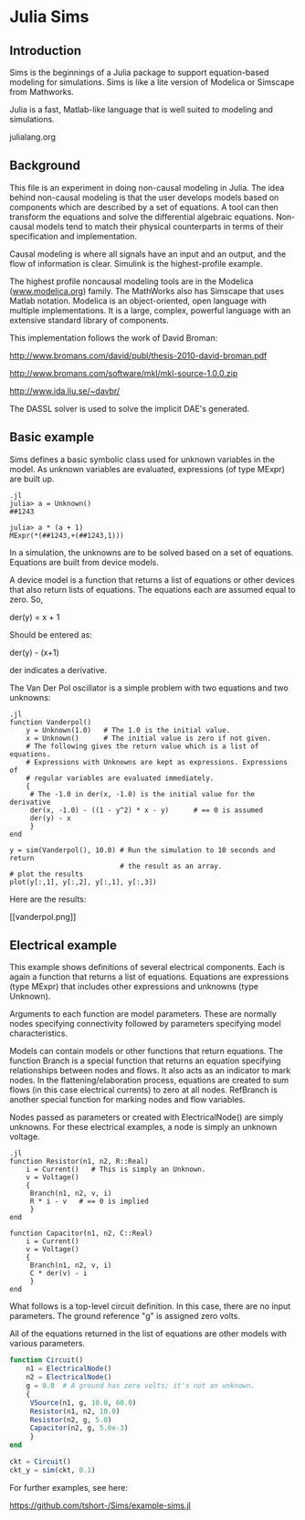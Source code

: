
Julia Sims
==========
Introduction
------------

Sims is the beginnings of a Julia package to support
equation-based modeling for simulations. Sims is like a lite
version of Modelica or Simscape from Mathworks.

Julia is a fast, Matlab-like language that is well suited to
modeling and simulations.

julialang.org

Background
----------

This file is an experiment in doing non-causal modeling in Julia.
The idea behind non-causal modeling is that the user develops models
based on components which are described by a set of equations. A
tool can then transform the equations and solve the differential
algebraic equations. Non-causal models tend to match their physical
counterparts in terms of their specification and implementation.

Causal modeling is where all signals have an input and an output,
and the flow of information is clear. Simulink is the
highest-profile example.

The highest profile noncausal modeling tools are in the Modelica
(www.modelica.org) family. The MathWorks also has Simscape that uses
Matlab notation. Modelica is an object-oriented, open language with
multiple implementations. It is a large, complex, powerful language
with an extensive standard library of components.

This implementation follows the work of David Broman:

  http://www.bromans.com/david/publ/thesis-2010-david-broman.pdf
  
  http://www.bromans.com/software/mkl/mkl-source-1.0.0.zip
  
  http://www.ida.liu.se/~davbr/

The DASSL solver is used to solve the implicit DAE's generated.
    
Basic example
-------------

Sims defines a basic symbolic class used for unknown variables in
the model. As unknown variables are evaluated, expressions (of
type MExpr) are built up.

    .jl
    julia> a = Unknown()
    ##1243

    julia> a * (a + 1)
    MExpr(*(##1243,+(##1243,1)))

In a simulation, the unknowns are to be solved based on a set of
equations. Equations are built from device models. 

A device model is a function that returns a list of equations or
other devices that also return lists of equations. The equations
each are assumed equal to zero. So,

   der(y) = x + 1
   
Should be entered as:

   der(y) - (x+1)

der indicates a derivative.

The Van Der Pol oscillator is a simple problem with two equations
and two unknowns:

    .jl
    function Vanderpol()
        y = Unknown(1.0)   # The 1.0 is the initial value.
        x = Unknown()      # The initial value is zero if not given.
        # The following gives the return value which is a list of equations.
        # Expressions with Unknowns are kept as expressions. Expressions of
        # regular variables are evaluated immediately.
        {
         # The -1.0 in der(x, -1.0) is the initial value for the derivative 
         der(x, -1.0) - ((1 - y^2) * x - y)      # == 0 is assumed
         der(y) - x
         }
    end
    
    y = sim(Vanderpol(), 10.0) # Run the simulation to 10 seconds and return
                               # the result as an array.
    # plot the results
    plot(y[:,1], y[:,2], y[:,1], y[:,3])

Here are the results:

[[vanderpol.png]]

Electrical example
------------------

This example shows
definitions of several electrical components. Each is again a
function that returns a list of equations. Equations are
expressions (type MExpr) that includes other expressions and
unknowns (type Unknown).

Arguments to each function are model parameters. These are normally
nodes specifying connectivity followed by parameters specifying
model characteristics.

Models can contain models or other functions that return equations.
The function Branch is a special function that returns an equation
specifying relationships between nodes and flows. It also acts as an
indicator to mark nodes. In the flattening/elaboration process, equations are
created to sum flows (in this case electrical currents) to zero at
all nodes. RefBranch is another special function for marking nodes
and flow variables.

Nodes passed as parameters or created with ElectricalNode() are
simply unknowns. For these electrical examples, a node is simply an
unknown voltage.
 
    
    .jl
    function Resistor(n1, n2, R::Real) 
        i = Current()   # This is simply an Unknown. 
        v = Voltage()
        {
         Branch(n1, n2, v, i)
         R * i - v   # == 0 is implied
         }
    end
    
    function Capacitor(n1, n2, C::Real) 
        i = Current()
        v = Voltage()
        {
         Branch(n1, n2, v, i)
         C * der(v) - i     
         }
    end

What follows is a top-level circuit definition. In this case,
there are no input parameters. The ground reference "g" is
assigned zero volts.

All of the equations returned in the list of equations are other
models with various parameters.
   
``` .jl
function Circuit()
    n1 = ElectricalNode()
    n2 = ElectricalNode()
    g = 0.0  # A ground has zero volts; it's not an unknown.
    {
     VSource(n1, g, 10.0, 60.0)
     Resistor(n1, n2, 10.0)
     Resistor(n2, g, 5.0)
     Capacitor(n2, g, 5.0e-3)
     }
end

ckt = Circuit()
ckt_y = sim(ckt, 0.1)  
```

For further examples, see here:
    
https://github.com/tshort-/Sims/example-sims.jl


    
